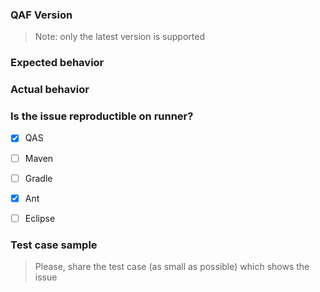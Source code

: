 ### QAF Version
> Note: only the latest version is supported

### Expected behavior


### Actual behavior


### Is the issue reproductible on runner?

- [x] QAS
- [ ] Maven
- [ ] Gradle
- [x] Ant
- [ ] Eclipse


### Test case sample
> Please, share the test case (as small as possible) which shows the issue
